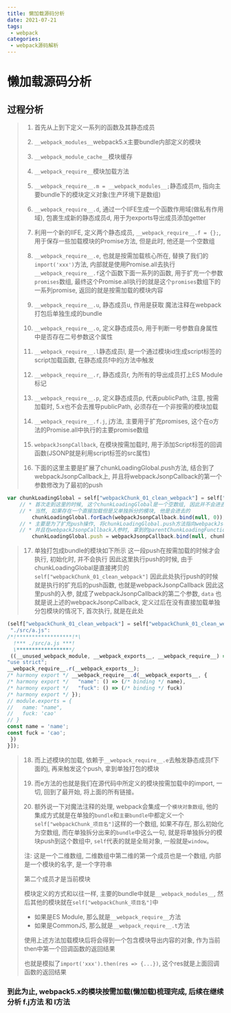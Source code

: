 ```yaml
---
title: 懒加载源码分析
date: 2021-07-21
tags:
 - webpack
categories: 
 - webpack源码解析
---
```


# 懒加载源码分析

## 过程分析

> 1. 首先从上到下定义一系列的函数及其静态成员
> 
> 2. `__webpack_modules__`webpack5.x主要bundle内部定义的模块
> 
> 3. `__webpack_module_cache__`模块缓存
> 
> 4. `__webpack_require__`模块加载方法
> 
> 5. `__webpack_require__.m = __webpack_modules__;`静态成员m, 指向主要bundle下的模块定义对象(生产环境下是数组)
> 
> 6. `__webpack_require__.d`, 通过一个IIFE生成一个函数作用域(做私有作用域), 包裹生成新的静态成员d, 用于为exports导出成员添加getter
> 
> 7. 利用一个新的IIFE, 定义两个静态成员, `__webpack_require__.f = {};`, 用于保存一些加载模块的Promise方法, 但是此时, 他还是一个空数组
> 
> 8. `__webpack_require__.e`, 也就是按需加载核心所在, 替换了我们的`import('xxx')`方法, 内部就是使用Promise.all去执行`__webpack_require__.f`这个函数下面一系列的函数, 用于扩充一个参数 `promises`数组, 最终这个Promise.all执行的就是这个`promises`数组下的一系列promise, 返回的就是按需加载的模块内容
> 
> 9. `__webpack_require__.u`, 静态成员u, 作用是获取 魔法注释在webpack打包后单独生成的bundle
> 
> 10. `__webpack_require__.o`, 定义静态成员o, 用于判断一号参数自身属性中是否存在二号参数这个属性
> 
> 11. `__webpack_require__.l`静态成员l, 是一个通过模块id生成script标签的 script加载函数, 在静态成员f中的j方法中触发
> 
> 12. `__webpack_require__.r`, 静态成员r, 为所有的导出成员打上ES Module标记
> 
> 13. `__webpack_require__.p`, 定义静态成员p, 代表publicPath, 注意, 按需加载时, 5.x也不会去推导publicPath, 必须存在一个非按需的模块加载
> 
> 14. `__webpack_require__.f.j`, j方法, 主要用于扩充promises, 这个在o方法的Promise.all中执行的主要promise数组
> 
> 15. `webpackJsonpCallback`, 在模块按需加载时, 用于添加Script标签的回调函数(JSONP就是利用script标签的src属性)
> 
> 16. 下面的这里主要是扩展了chunkLoadingGlobal.push方法, 结合到了webpackJsonpCallback上, 并且将webpackJsonpCallback的第一个参数修改为了最初的push
```js
var chunkLoadingGlobal = self["webpackChunk_01_clean_webpack"] = self["webpackChunk_01_clean_webpack"] || [];
    // * 首次走到这里的时候, 这个chunkLoadingGlobal是一个空数组, 因此并不会进去
    // * 当然, 如果存在一个直接加载但是又单独拆分的模块, 他是会进去的
 		chunkLoadingGlobal.forEach(webpackJsonpCallback.bind(null, 0));
    // * 主要是为了扩充push操作, 将chunkLoadingGlobal.push方法指向webpackJsonpCallback
    // * 并且在webpackJsonpCallback入参时, 拿到的parentChunkLoadingFunction是最初的push方法
 		chunkLoadingGlobal.push = webpackJsonpCallback.bind(null, chunkLoadingGlobal.push.bind(chunkLoadingGlobal));
```
> 
> 17. 单独打包成bundle的模块如下所示
> 这一段push在按需加载的时候才会执行, 初始化时, 并不会执行
> 因此这里执行push的时候, 由于chunkLoadingGlobal是直接拷贝的`self["webpackChunk_01_clean_webpack"]`
> 因此此处执行push的时候就是执行的扩充后的push函数, 也就是webpackJsonpCallback
> 因此这里push的入参, 就成了webpackJsonpCallback的第二个参数, `data`
> 也就是说上述的webpackJsonpCallback, 定义过后在没有直接加载单独分包模块的情况下, 首次执行, 就是在此处
> 

```js
(self["webpackChunk_01_clean_webpack"] = self["webpackChunk_01_clean_webpack"] || []).push([["fuck"], {
 "./src/a.js":
/*!******************!*\
  !*** ./src/a.js ***!
  \******************/
 ((__unused_webpack_module, __webpack_exports__, __webpack_require__) => {
"use strict";
__webpack_require__.r(__webpack_exports__);
/* harmony export */ __webpack_require__.d(__webpack_exports__, {
/* harmony export */   "name": () => (/* binding */ name),
/* harmony export */   "fuck": () => (/* binding */ fuck)
/* harmony export */ });
// module.exports = {
//   name: "name",
//   fuck: 'cao'
// }
const name = 'name';
const fuck = 'cao';
 })
}]);
```

> 18. 而上述模块的加载, 依赖于`__webpack_require__.e`去触发静态成员f下面的j, 再来触发这个push, 拿到单独打包的模块
> 
> 19. 而e方法的也就是我们在源代码中所定义的模块按需加载中的import, 一切, 回到了最开始, 将上面的所有链接。
> 
> 20. 额外说一下对魔法注释的处理, webpack会集成一个`模块对象数组`, 他的集成方式就是在单独的`bundle`和`主要bundle`中都定义一个`self["webpackChunk_项目名"]`这样的一个数组, 如果不存在, 那么初始化为空数组, 而在单独拆分出来的`bundle`中这么一句, 就是将单独拆分的模块push到这个数组中, `self`代表的就是全局对象, 一般就是`window`。
> 
> 注: 这是一个二维数组, 二维数组中第二维的第一个成员也是一个数组, 内部是一个模块的名字, 是一个字符串
> 
> 第二个成员才是当前模块
> 
> 模块定义的方式和以往一样, 主要的bundle中就是`__webpack_modules__`, 然后其他的模块就在`self["webpackChunk_项目名"]`中
> 
> + 如果是ES Module, 那么就是`__webpack_require__`方法
> + 如果是CommonJS, 那么就是`__webpack_require__.t`方法
> 
> 使用上述方法加载模块后将会得到一个包含模块导出内容的对象, 作为当前then中第一个回调函数的返回结果
> 
> 也就是模拟了`import('xxx').then(res => {...})`, 这个res就是上面回调函数的返回结果
> 

### 到此为止, webpack5.x的模块按需加载(懒加载)梳理完成, 后续在继续分析 f.j方法 和 l方法
